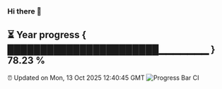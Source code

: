 ### Hi there 👋
⏳ Year progress { ███████████████████████▁▁▁▁▁▁▁ } 78.23 %
---
⏰ Updated on Mon, 13 Oct 2025 12:40:45 GMT
![Progress Bar CI](https://github.com/liununu/liununu/workflows/Progress%20Bar%20CI/badge.svg)
